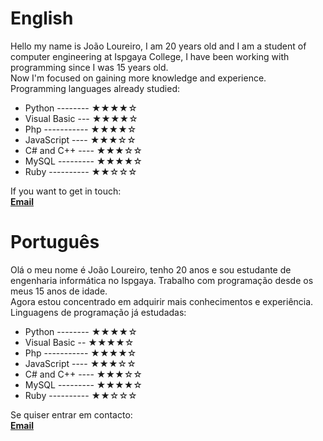 <h1>English</h1>
<p>Hello my name is João Loureiro, I am 20 years old and I am a student of computer engineering at Ispgaya College, I have been working with programming since I was 15 years old.<br>
Now I'm focused on gaining more knowledge and experience.<br>
Programming languages already studied:</p>

- Python -------- ★★★★☆
- Visual Basic ---  ★★★★☆
- Php ----------- ★★★★☆
- JavaScript ---- ★★★☆☆
- C# and C++ ---- ★★★☆☆
- MySQL --------- ★★★★☆
- Ruby ---------- ★★☆☆☆

If you want to get in touch:<br>
<a href="mailto:joaoloureiro2002@hotmail.com"><b>Email</b></a>
<h1>Português</h1>
<p>Olá o meu nome é João Loureiro, tenho 20 anos e sou estudante de engenharia informática no Ispgaya. Trabalho com programação desde os meus 15 anos de idade.<br>
Agora estou concentrado em adquirir mais conhecimentos e experiência.<br>
Linguagens de programação já estudadas:</p>

- Python -------- ★★★★☆
- Visual Basic -- ★★★★☆
- Php ----------- ★★★★☆
- JavaScript ---- ★★★☆☆
- C# and C++ ---- ★★★☆☆
- MySQL --------- ★★★★☆
- Ruby ---------- ★★☆☆☆

Se quiser entrar em contacto:<br>
<a href="mailto: joaoloureiro2002@hotmail.com"><b>Email</b></a>
